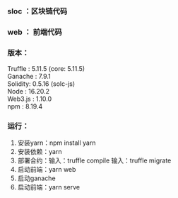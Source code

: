 ### sloc ：区块链代码

### web ： 前端代码

### 版本：
Truffle : 5.11.5 (core: 5.11.5)  
Ganache : 7.9.1   
Solidity: 0.5.16 (solc-js)   
Node    : 16.20.2  
Web3.js : 1.10.0  
npm     : 8.19.4

### 运行：
1. 安装yarn：npm install yarn
2. 安装依赖：yarn
3. 部署合约：输入：truffle compile 输入：truffle migrate
4. 启动前端：yarn web
3. 启动ganache
4. 启动前端：yarn serve
